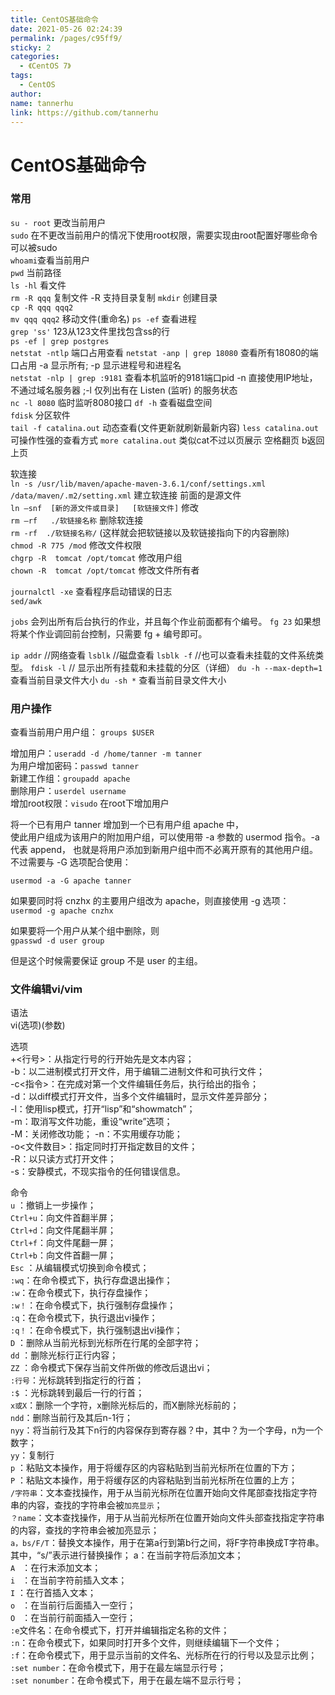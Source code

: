 ```yaml
---
title: CentOS基础命令
date: 2021-05-26 02:24:39
permalink: /pages/c95ff9/
sticky: 2
categories:
  - 《CentOS 7》
tags:
  - CentOS
author:
name: tannerhu
link: https://github.com/tannerhu
---
```

# CentOS基础命令
### 常用
`su - root` 更改当前用户  
`sudo` 在不更改当前用户的情况下使用root权限，需要实现由root配置好哪些命令可以被sudo  
`whoami`查看当前用户  
`pwd` 当前路径  
`ls -hl` 看文件  
`rm -R qqq`  复制文件 -R 支持目录复制
`mkdir` 创建目录  
`cp -R qqq qqq2`  
`mv qqq qqq2`  移动文件(重命名)
`ps -ef` 查看进程  
`grep 'ss'` 123从123文件里找包含ss的行  
`ps -ef | grep postgres`  
`netstat -ntlp` 端口占用查看
`netstat -anp | grep 18080` 查看所有18080的端口占用  -a 显示所有; -p 显示进程号和进程名  
`netstat -nlp | grep :9181` 查看本机监听的9181端口pid -n 直接使用IP地址，不通过域名服务器 ;-l 仅列出有在 Listen (监听) 的服务状态  
`nc -l 8080` 临时监听8080接口
`df -h` 查看磁盘空间  
`fdisk` 分区软件  
`tail -f catalina.out`  动态查看(文件更新就刷新最新内容)
`less catalina.out`  可操作性强的查看方式
`more catalina.out`  类似cat不过以页展示 空格翻页 b返回上页

软连接  
`ln -s /usr/lib/maven/apache-maven-3.6.1/conf/settings.xml /data/maven/.m2/setting.xml`    建立软连接 前面的是源文件  
`ln –snf  [新的源文件或目录]   [软链接文件]`  修改  
`rm –rf   ./软链接名称`  删除软连接  
`rm -rf  ./软链接名称/`  (这样就会把软链接以及软链接指向下的内容删除)   
`chmod -R 775 /mod`  修改文件权限  
`chgrp -R  tomcat /opt/tomcat`    修改用户组  
`chown -R  tomcat /opt/tomcat` 修改文件所有者

`journalctl -xe`  查看程序启动错误的日志  
`sed/awk`

`jobs` 会列出所有后台执行的作业，并且每个作业前面都有个编号。
`fg 23` 如果想将某个作业调回前台控制，只需要 fg + 编号即可。

`ip addr` //网络查看
`lsblk`   //磁盘查看
`lsblk -f` //也可以查看未挂载的文件系统类型。
`fdisk -l`  // 显示出所有挂载和未挂载的分区（详细）
`du -h --max-depth=1` 查看当前目录文件大小
`du -sh *` 查看当前目录文件大小

### 用户操作
查看当前用户用户组： `groups $USER`

增加用户：`useradd -d /home/tanner -m tanner`  
为用户增加密码：`passwd tanner`  
新建工作组：`groupadd apache`  
删除用户：`userdel username`  
增加root权限：`visudo`  在root下增加用户

将一个已有用户 tanner 增加到一个已有用户组 apache 中，  
使此用户组成为该用户的附加用户组，可以使用带 -a 参数的 usermod  指令。-a 代表 append， 也就是将用户添加到新用户组中而不必离开原有的其他用户组。不过需要与 -G 选项配合使用：

`usermod -a -G apache tanner`

如果要同时将 cnzhx 的主要用户组改为 apache，则直接使用 -g 选项：  
`usermod -g apache cnzhx`

如果要将一个用户从某个组中删除，则  
`gpasswd -d user group`

但是这个时候需要保证 group 不是 user 的主组。

### 文件编辑vi/vim

语法  
vi(选项)(参数)

选项  
+<行号>：从指定行号的行开始先是文本内容；  
-b：以二进制模式打开文件，用于编辑二进制文件和可执行文件；   
-c<指令>：在完成对第一个文件编辑任务后，执行给出的指令；   
-d：以diff模式打开文件，当多个文件编辑时，显示文件差异部分；  
-l：使用lisp模式，打开“lisp”和“showmatch”；  
-m：取消写文件功能，重设“write”选项；  
-M：关闭修改功能； -n：不实用缓存功能；  
-o<文件数目>：指定同时打开指定数目的文件；  
-R：以只读方式打开文件；  
-s：安静模式，不现实指令的任何错误信息。

命令  
`u`  ：撤销上一步操作；  
`Ctrl+u`：向文件首翻半屏；  
`Ctrl+d`：向文件尾翻半屏；  
`Ctrl+f`：向文件尾翻一屏；  
`Ctrl+b`：向文件首翻一屏；  
`Esc`   ：从编辑模式切换到命令模式；  
`:wq`：在命令模式下，执行存盘退出操作；  
`:w`：在命令模式下，执行存盘操作；  
`:w！`：在命令模式下，执行强制存盘操作；  
`:q`：在命令模式下，执行退出vi操作；  
`:q！`：在命令模式下，执行强制退出vi操作；  
`D`    ：删除从当前光标到光标所在行尾的全部字符；   
`dd`  ：删除光标行正行内容；  
`ZZ`    ：命令模式下保存当前文件所做的修改后退出vi；  
`:行号`：光标跳转到指定行的行首；  
`:$`    ：光标跳转到最后一行的行首；  
`x或X`：删除一个字符，x删除光标后的，而X删除光标前的；  
`ndd`：删除当前行及其后n-1行；  
`nyy`：将当前行及其下n行的内容保存到寄存器？中，其中？为一个字母，n为一个数字；  
`yy`：复制行  
`p`   ：粘贴文本操作，用于将缓存区的内容粘贴到当前光标所在位置的下方；  
`P`  ：粘贴文本操作，用于将缓存区的内容粘贴到当前光标所在位置的上方；  
`/字符串`：文本查找操作，用于从当前光标所在位置开始向文件尾部查找指定字符串的内容，查找的字符串会被`加亮显示`；  
`？name`：文本查找操作，用于从当前光标所在位置开始向文件头部查找指定字符串的内容，查找的字符串会被加亮显示；  
`a，bs/F/T`：替换文本操作，用于在第a行到第b行之间，将F字符串换成T字符串。其中，“s/”表示进行替换操作； a：在当前字符后添加文本；  
`A ` ：在行末添加文本；  
`i `   ：在当前字符前插入文本；  
`I`    ：在行首插入文本；  
`o `  ：在当前行后面插入一空行；  
`O ` ：在当前行前面插入一空行；  
`:e`文件名：在命令模式下，打开并编辑指定名称的文件；  
`:n`：在命令模式下，如果同时打开多个文件，则继续编辑下一个文件；  
`:f`：在命令模式下，用于显示当前的文件名、光标所在行的行号以及显示比例；  
`:set number`：在命令模式下，用于在最左端显示行号；  
`:set nonumber`：在命令模式下，用于在最左端不显示行号；


